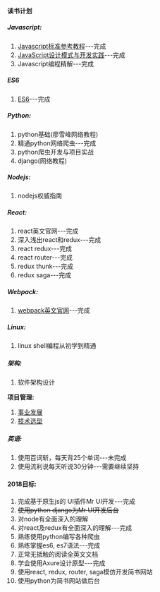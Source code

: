 

#### 读书计划

##### Javascript:

1. [Javascript标准参考教程](javascript/javascript标准参考教程.md)---完成
2. [JavaScript设计模式与开发实践](javascript/javascript设计模式与开发实践.md)---完成
3. Javascript编程精解---完成

##### ES6

1. [ES6](ecmascript6/README.md)---完成

##### Python: 

1. python基础(廖雪峰网络教程)
2. 精通python网络爬虫---完成
3. python爬虫开发与项目实战 
4. django(网络教程)

##### Nodejs:

1. nodejs权威指南      

##### React:

1. react英文官网---完成
2. 深入浅出react和redux---完成
3. react redux---完成
4. react router---完成
5. redux thunk---完成
6. redux saga---完成

##### Webpack:
1. [webpack英文官网](webpack-react-redux/webpack.md)---完成

##### Linux:

1. linux shell编程从初学到精通

##### 架构:

1. 软件架构设计

**项目管理:**

1. [事业发展](qualified-team-leader/career-development.md)
2. [技术选型](qualified-team-leader/technical-selection.md)

##### 英语:
1. 使用百词斩，每天背25个单词---未完成
2. 使用流利说每天听说30分钟---需要继续坚持

#### 2018目标:

1. 完成基于原生js的 UI插件Mr UI开发---完成
2. ~~使用python django为Mr UI开发后台~~
3. 对node有全面深入的理解
4. 对react及redux有全面深入的理解---完成
5. 熟练使用python编写各种爬虫
6. 熟练掌握es6, es7语法---完成
7. 正常无抵触的阅读全英文文档
8. 学会使用Axure设计原型---完成
9. 使用react, redux, router, saga模仿开发简书网站
10. 使用python为简书网站做后台 




<!--stackedit_data:
eyJoaXN0b3J5IjpbLTEzNTEyMTM3NTddfQ==
-->